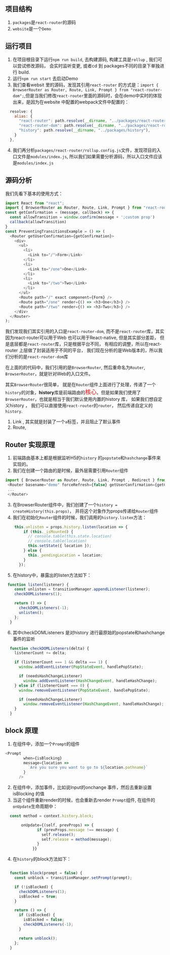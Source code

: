 ## 项目结构
1. `packages`是`react-router`的源码
2. `website`是一个`Demo`

## 运行项目
1. 在项目根目录下运行`npm run build`, 去构建源码, 构建工具是`rollup` , 我们可以尝试修改源码， 会实时监听变更, 或者cd 到 packages不同的目录下单独进行 build.
2. 运行`npm run start` 去启动Demo
3. 我们查看websit 里的源码，发现其引用`react-router` 的方式是：`import { BrowserRouter as Router, Route, Link, Prompt } from "react-router-dom";`,但是当我们修改`react-router`里面的源码时，会在demo中实时的体现出来，是因为在website 中配置的webpack文件中配置的：
```javascript
  resolve: {
    alias: {
      "react-router": path.resolve(__dirname, "../packages/react-router"),
      "react-router-dom": path.resolve(__dirname, "../packages/react-router-dom"),
      "history": path.resolve(__dirname, "../packages/history"),
    }
  },
```
4. 我们再分析`packages/react-router/rollup.config.js`文件，发现项目的入口文件是`modules/index.js`, 所以我们如果需要分析源码，所以入口文件应该是`modules/index.js`

## 源码分析
我们先看下基本的使用方式：
```javascript
import React from "react";
import { BrowserRouter as Router, Route, Link, Prompt } from "react-router-dom";
const getConfirmation = (message, callback) => {
  const allowTransition = window.confirm(message + ';custom prop')
  callback(allowTransition)
}
const PreventingTransitionsExample = () => (
  <Router getUserConfirmation={getConfirmation}>
    <div>
      <ul>
        <li>
          <Link to="/">Form</Link>
        </li>
        <li>
          <Link to="/one">One</Link>
        </li>
        <li>
          <Link to="/two">Two</Link>
        </li>
      </ul>
      <Route path="/" exact component={Form} />
      <Route path="/one" render={() => <h3>One</h3>} />
      <Route path="/two" render={() => <h3>Two</h3>} />
    </div>
  </Router>
);
```
我们发现我们其实引用的入口是`react-router-dom`, 而不是`react-router`库，其实因为react-router可以用于Web 也可以用于React-native, 但是其实部分差距， 但是底层都是`react-router`库，只是根据平台不同， 有相应的调整，所以在react-router 上层做了封装适用于不同的平台， 我们现在分析的是Web版本的，所以我们分析的是`react-router-dom`库

在上面的的代码中，我们引用的是`BrowserRouter`, 然后重命名为`Router`, `BrowserRouter`，就是针对Web的入口文件。

其实`BrowserRouter`很简单， 就是在`Router`组件上面进行了处理，传递了一个`history`的对象，**history**库是前端路由的<font size=4 color=red>核心</font>。但是如果我们使用了`BrowserRouter`，也就是相当于我们默认使用内置的history 库， 如果我们想自定义history ， 我们可以直接使用`react-router`的`router`， 然后传递自定义的`history`.


1. Link , 其实就是封装了一个`a`标签，并且阻止了默认事件
2. Route, 

## Router 实现原理
1. 前端路由基本上都是根据监听H5的`history` 的`popstate`和`hashchange`事件来实现的。
2. 我们在创建一个路由的是时候，最外层需要引用`Router`组件
```javascript
import { BrowserRouter as Router, Route, Link, Prompt , Redirect } from "react-router-dom";
 <Router basename="demo" forceRefresh={false} getUserConfirmation={getConfirmation}>
 ...
 </Router>
```
3. 在BrowserRouter组件中，我们创建了一个`history = createHistory(this.props)`， 并将这个对象作为props传递给`Router`组件
4. 我们在初始化`Router`组件的时候，我们调用的`history.listen`方法：
```javascript
    this.unlisten = props.history.listen(location => {
        if (this._isMounted) {
          // console.table(this.state.location)
          // console.table(location)
          this.setState({ location });
        } else {
          this._pendingLocation = location;
        }
      });
```
5. 在history中，暴露出的listen方法如下：
```javascript
 function listen(listener) {
    const unlisten = transitionManager.appendListener(listener);
    checkDOMListeners(1);

    return () => {
      checkDOMListeners(-1);
      unlisten();
    };
  }
```
6. 其中checkDOMListeners 是对history 进行最原始的popstate和hashchange 事件的监听
```javascript
  function checkDOMListeners(delta) {
    listenerCount += delta;

    if (listenerCount === 1 && delta === 1) {
      window.addEventListener(PopStateEvent, handlePopState);

      if (needsHashChangeListener)
        window.addEventListener(HashChangeEvent, handleHashChange);
    } else if (listenerCount === 0) {
      window.removeEventListener(PopStateEvent, handlePopState);

      if (needsHashChangeListener)
        window.removeEventListener(HashChangeEvent, handleHashChange);
    }
  }
```

## block 原理
1. 在组件中，添加一个`Prompt`的组件
```javascript
<Prompt
        when={isBlocking}
        message={location =>
          `Are you sure you want to go to ${location.pathname}`
        }
      />
```
2. 在组件中，添加事件，比如说Input的onchange 事件，然后去重新设置isBlocking 的值
3. 当这个组件重新render的时候，也会重新去render `Prompt`组件, 在组件的`onUpdate`生命周期中：
```javascript
  const method = context.history.block;

       onUpdate={(self, prevProps) => {
              if (prevProps.message !== message) {
                self.release();
                self.release = method(message);
              }
            }}
```
4. 在`history`的block方法如下：
```javascript

  function block(prompt = false) {
    const unblock = transitionManager.setPrompt(prompt);

    if (!isBlocked) {
      checkDOMListeners(1);
      isBlocked = true;
    }

    return () => {
      if (isBlocked) {
        isBlocked = false;
        checkDOMListeners(-1);
      }

      return unblock();
    };
  }
```

